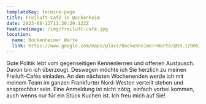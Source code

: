 ```yaml
---
templateKey: termine-page
title: Freiluft-Café in Bockenheim
date: 2023-08-12T11:30:29.122Z
featuredimage: /img/freiluft-café.jpg
location:
  name: Bockenheimer Warte
  link: https://www.google.com/maps/place/Bockenheimer+Warte/@50.1200531,8.6465143,17z/data=!3m1!4b1!4m6!3m5!1s0x47bd0944a0200795:0xbad1958bbeefb885!8m2!3d50.1200498!4d8.6513852!16s%2Fg%2F12214x3q?entry=ttu
---
```

Gute Politik lebt vom gegenseitigen Kennenlernen und offenen Austausch. Davon bin ich überzeugt. Deswegen möchte ich Sie herzlich zu meinen Freiluft-Cafés einladen. An den nächsten Wochenenden werde ich mit meinem Team im ganzen Frankfurter Nord-Westen verteilt stehen und ansprechbar sein. Eine Anmeldung ist nicht nötig, einfach vorbei kommen, auch wenns nur für ein Stück Kuchen ist. Ich freu mich auf Sie!